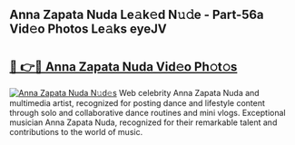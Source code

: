 ## Anna Zapata Nuda Le𝚊k𝚎d N𝚞𝚍e - Part-56a Vid𝚎o Photos Le𝚊ks eyeJV

# <h2><a href="http://fbezxm6.evod.top/?m=Anna+Zapata+Nuda">🔗 👉🔴 Anna Zapata Nuda Vid𝚎o Ph𝚘t𝚘s</a></h2>

[![Anna Zapata Nuda N𝚞d𝚎s](https://i.imgur.com/8V9OHl7.gif)](http://fbezxm6.evod.top/?m=Anna+Zapata+Nuda)
Web celebrity Anna Zapata Nuda and multimedia artist, recognized for posting dance and lifestyle content through solo and collaborative dance routines and mini vlogs. Exceptional musician Anna Zapata Nuda, recognized for their remarkable talent and contributions to the world of music. 

